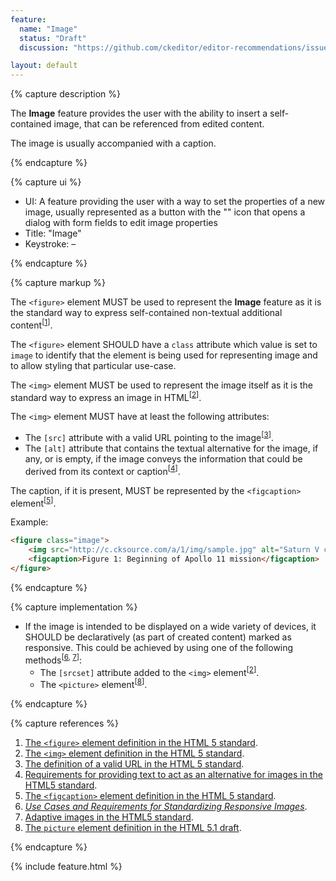 ```yaml
---
feature:
  name: "Image"
  status: "Draft"
  discussion: "https://github.com/ckeditor/editor-recommendations/issues/14"

layout: default
---
```


{% capture description %}

The **Image** feature provides the user with the ability to insert a self-contained image, that can be referenced from edited content.

The image is usually accompanied with a caption.

{% endcapture %}

{% capture ui %}

 * UI: A feature providing the user with a way to set the properties of a new image, usually represented as a button with the "<i class="fa fa-image" aria-label="Image" title="Image"></i>" icon that opens a dialog with form fields to edit image properties
 * Title: "Image"
 * Keystroke: –

{% endcapture %}

{% capture markup %}

The `<figure>` element MUST be used to represent the **Image** feature as it is the standard way to express self-contained non-textual additional content<sup>[[1](#ref1)]</sup>.

The `<figure>` element SHOULD have a `class` attribute which value is set to `image` to identify that the element is being used for representing image and to allow styling that particular use-case.

The `<img>` element MUST be used to represent the image itself as it is the standard way to express an image in HTML<sup>[[2](#ref2)]</sup>.

The `<img>` element MUST have at least the following attributes:

* The `[src]` attribute with a valid URL pointing to the image<sup>[[3](#ref3)]</sup>.
* The `[alt]` attribute that contains the textual alternative for the image, if any, or is empty, if the image conveys the information that could be derived from its context or caption<sup>[[4](#ref4)]</sup>.

The caption, if it is present, MUST be represented by the `<figcaption>` element<sup>[[5](#ref5)]</sup>.

Example:

```html
<figure class="image">
	<img src="http://c.cksource.com/a/1/img/sample.jpg" alt="Saturn V carrying Apollo 11">
	<figcaption>Figure 1: Beginning of Apollo 11 mission</figcaption>
</figure>
```

{% endcapture %}

{% capture implementation %}

* If the image is intended to be displayed on a wide variety of devices, it SHOULD be declaratively (as part of created content) marked as responsive. This could be achieved by using one of the following methods<sup>[[6](#ref6), [7](#ref7)]</sup>:
	* The `[srcset]` attribute added to the `<img>` element<sup>[[2](#ref2)]</sup>.
	* The `<picture>` element<sup>[[8](#ref8)]</sup>.

{% endcapture %}

{% capture references %}

1. <a id="ref1"></a>[The `<figure>` element definition in the HTML 5 standard](http://www.w3.org/TR/html5/grouping-content.html#the-figure-element).
2. <a id="ref2"></a>[The `<img>` element definition in the HTML 5 standard](http://www.w3.org/TR/html5/embedded-content-0.html#the-img-element).
3. <a id="ref3"></a>[The definition of a valid URL in the HTML 5 standard](http://www.w3.org/TR/html5/infrastructure.html#urls).
4. <a id="ref4"></a>[Requirements for providing text to act as an alternative for images in the HTML5 standard](http://www.w3.org/TR/html5/embedded-content-0.html#alt).
5. <a id="ref5"></a>[The `<figcaption>` element definition in the HTML 5 standard](http://www.w3.org/TR/html5/grouping-content.html#the-figcaption-element).
6. <a id="ref6"></a>[<i>Use Cases and Requirements for Standardizing Responsive Images</i>](http://usecases.responsiveimages.org/).
7. <a id="ref7"></a>[Adaptive images in the HTML5 standard](http://www.w3.org/TR/html51/semantics.html#adaptive-images).
8. <a id="ref8"></a>[The `picture` element definition in the HTML 5.1 draft](http://www.w3.org/TR/html51/semantics.html#the-picture-element).

{% endcapture %}

{% include feature.html %}
